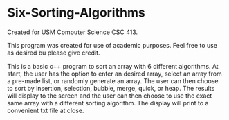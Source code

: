 # Six-Sorting-Algorithms

Created for USM Computer Science CSC 413. 

This program was created for use of academic purposes. Feel free to use as desired bu please give credit. 

This is a basic c++ program to sort an array with 6 different algorithms. At start, the user has the option to enter an desired array, select an array from a pre-made list, or randomly generate an array. The user can then choose to sort by insertion, selection, bubble, merge, quick, or heap. The results will display to the screen and the user can then choose to use the exact same array with a different sorting algorithm. The display will print to a convenient txt file at close. 
